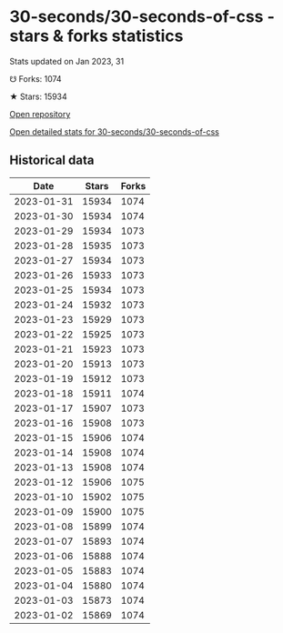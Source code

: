 # 30-seconds/30-seconds-of-css - stars & forks statistics

Stats updated on Jan 2023, 31

☋ Forks: 1074

★ Stars: 15934

[Open repository](https://github.com/30-seconds/30-seconds-of-css)

[Open detailed stats for 30-seconds/30-seconds-of-css](https://reviewgithub.com/rep/30-seconds/30-seconds-of-css)

## Historical data
| Date | Stars | Forks |
|------|-------|-------|
| 2023-01-31 | 15934 | 1074 | 
| 2023-01-30 | 15934 | 1074 | 
| 2023-01-29 | 15934 | 1073 | 
| 2023-01-28 | 15935 | 1073 | 
| 2023-01-27 | 15934 | 1073 | 
| 2023-01-26 | 15933 | 1073 | 
| 2023-01-25 | 15934 | 1073 | 
| 2023-01-24 | 15932 | 1073 | 
| 2023-01-23 | 15929 | 1073 | 
| 2023-01-22 | 15925 | 1073 | 
| 2023-01-21 | 15923 | 1073 | 
| 2023-01-20 | 15913 | 1073 | 
| 2023-01-19 | 15912 | 1073 | 
| 2023-01-18 | 15911 | 1074 | 
| 2023-01-17 | 15907 | 1073 | 
| 2023-01-16 | 15908 | 1073 | 
| 2023-01-15 | 15906 | 1074 | 
| 2023-01-14 | 15908 | 1074 | 
| 2023-01-13 | 15908 | 1074 | 
| 2023-01-12 | 15906 | 1075 | 
| 2023-01-10 | 15902 | 1075 | 
| 2023-01-09 | 15900 | 1075 | 
| 2023-01-08 | 15899 | 1074 | 
| 2023-01-07 | 15893 | 1074 | 
| 2023-01-06 | 15888 | 1074 | 
| 2023-01-05 | 15883 | 1074 | 
| 2023-01-04 | 15880 | 1074 | 
| 2023-01-03 | 15873 | 1074 | 
| 2023-01-02 | 15869 | 1074 | 

